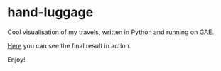 hand-luggage
============

Cool visualisation of my travels, written in Python and running on GAE.

[Here](http://hand-luggage.appspot.com) you can see the final
result in action.

Enjoy!
